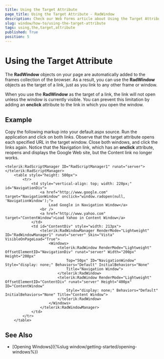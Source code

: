 ```yaml
---
title: Using the Target Attribute
page_title: Using the Target Attribute - RadWindow
description: Check our Web Forms article about Using the Target Attribute.
slug: window/how-to/using-the-target-attribute
tags: using,the,target,attribute
published: True
position: 5
---
```


# Using the Target Attribute

The **RadWindow** objects on your page are automatically added to the frames collection of the browser. As a result, you can use the **RadWindow** objects as the target of a link, just as you link to any other frame or window.

When you use the **RadWindow** as the target of a link, the link will not open unless the window is currently visible. You can prevent this limitation by adding an **onclick** attribute to the link in which you open the window.

## Example

Copy the following markup into your default.aspx source. Run the application and click on both links. Observe that the target attribute opens each specified URL in the target window. Close both windows, and click the links again. Notice that the Navigation link, which has an **onclick** attribute, reopens and displays the Google Web site, but the Content link no longer works.

````ASP.NET
<telerik:RadScriptManager ID="RadScriptManager1" runat="server">
</telerik:RadScriptManager>
	<table style="height: 500px">
		<tr>
			<td style="vertical-align: top; width: 220px;" id="NavigationDiv">
				<a href="http://www.google.com" target="NavigationWindow" onclick="window.radopen(null, 'NavigationWindow');">
					Load Google in Navigation Window</a>
				<br />
				<a href="http://www.yahoo.com" target="ContentWindow">Load Yahoo in Content Window</a>
			</td>
			<td id="ContentDiv" style="width: 213px">
				<telerik:RadWindowManager RenderMode="Lightweight" ID="RadWindowManager1" runat="server" Skin="Vista" VisibleOnPageLoad="True">
					<Windows>
						<telerik:RadWindow RenderMode="Lightweight" OffsetElementID="NavigationDiv" runat="server" Width="200px" Height="200px"
							Top="50px" ID="NavigationWindow" Style="display: none;" Behaviors="Default" InitialBehaviors="None"
							Title="Navigation Window">
						</telerik:RadWindow>
						<telerik:RadWindow RenderMode="Lightweight" OffsetElementID="ContentDiv" runat="server" Height="400px" ID="ContentWindow"
							Style="display: none;" Behaviors="Default" InitialBehaviors="None" Title="Content Window">
						</telerik:RadWindow>
					</Windows>
				</telerik:RadWindowManager>
			</td>
		</tr>
	</table>
````

## See Also

 * [Opening Windows]({%slug window/getting-started/opening-windows%})

